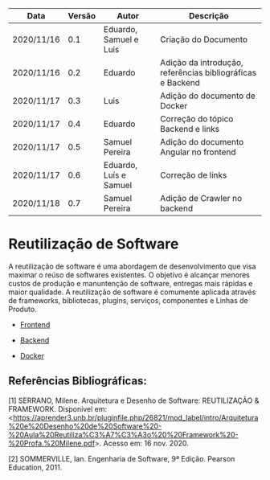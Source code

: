| Data |Versão| Autor | Descrição |
| ---- | ---- | ----- | --------- |
| 2020/11/16 | 0.1 | Eduardo, Samuel e Luis | Criação do Documento |
| 2020/11/16 | 0.2 | Eduardo | Adição da introdução, referências bibliográficas e Backend |
| 2020/11/17 | 0.3 | Luis | Adição do documento de Docker |
| 2020/11/17 | 0.4 | Eduardo | Correção do tópico Backend e links |
| 2020/11/17 | 0.5 | Samuel Pereira | Adição do documento Angular no frontend |
| 2020/11/17 | 0.6 | Eduardo, Luís e Samuel | Correção de links |
| 2020/11/18 | 0.7 | Samuel Pereira | Adição de Crawler no backend |

# Reutilização de Software

A reutilização de software é uma abordagem de desenvolvimento que visa maximar o reúso de softwares existentes. O objetivo é alcançar menores custos de produção e manuntenção de software, entregas mais rápidas e maior qualidade.
A reutilização de software é comumente aplicada através de frameworks, bibliotecas, plugins, serviços, componentes e Linhas de Produto.


* [Frontend](06-padroes-de-arquitetura/frontend.md)

* [Backend](06-padroes-de-arquitetura/backend.md)

* [Docker](06-padroes-de-arquitetura/docker.md)



## Referências Bibliográficas:

[1] SERRANO, Milene. Arquitetura e Desenho de Software: REUTILIZAÇÃO & FRAMEWORK. Disponível em: <<https://aprender3.unb.br/pluginfile.php/26821/mod_label/intro/Arquitetura%20e%20Desenho%20de%20Software%20-%20Aula%20Reutiliza%C3%A7%C3%A3o%20%20Framework%20-%20Profa.%20Milene.pdf>>. Acesso em: 16 nov. 2020.

[2] SOMMERVILLE, Ian. Engenharia de Software, 9ª Edição. Pearson Education, 2011.